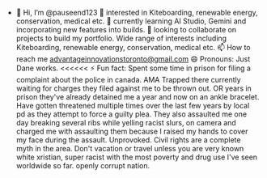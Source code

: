 - 👋 Hi, I’m @pauseend123
 👀 interested in Kiteboarding, renewable energy, conservation, medical etc.
 🌱 currently learning AI Studio, Gemini and incorporating new features into builds.
 💞️ looking to collaborate on projects to build my portfolio. Wide range of interests including Kiteboarding, renewable energy, conservation, medical etc.
 📫 How to reach me advantageinnovationstoronto@gmail.com
 😄 Pronouns: Just Dane works. <<<<<<
 ⚡ Fun fact: Spent some time in prison for filing a complaint about the police in canada. AMA Trapped there currently waiting for charges they filed against me to be thrown out. OR years in prison they've already detained me a year and now on an ankle bracelet. Have gotten threatened multiple times over the last few years by local pd as they attempt to force a guilty plea. They also assaulted me one day breaking several ribs while yelling racist slurs, on camera and charged me with assaulting them because I raised my hands to cover my face during the assault. Unprovoked. Civil rights are a complete myth in the area. Don't vacation or travel unless you are very known white xristian, super racist with the most poverty and drug use I've seen worldwide so far. openly corrupt nation.
<!---
g.dev/advantage
--->
